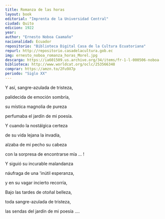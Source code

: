 ```yaml
---
title: Romanza de las horas
layout: book
editorial: "Imprenta de la Universidad Central"
ciudad: Quito
edicion: 1922
year: 
author: "Ernesto Noboa Caamaño"
nacionalidad: Ecuador
repositorio: "Biblioteca Digital Casa de la Cultura Ecuatoriana"
repurl: http://repositorio.casadelacultura.gob.ec
img: ernesto_noboa_romanza_horas_Morel.jpg
descarga: https://ia601509.us.archive.org/34/items/fr-1-l-000506-noboa-romanza/FR1-L-000506-Noboa-Romanza.pdf
biblioteca: http://www.worldcat.org/oclc/253566348
comprar: https://amzn.to/2Fu9X7p
periodo: "Siglo XX"
---
```

 
Y así, sangre-azulada de tristeza,
	
palidecida de emoción sombría,
	
su mística magnolia de pureza
	
perfumaba el jardín de mi poesía.
	
	
Y cuando la nostálgica certeza
	
de su vida lejana la invadía,
	
alzaba de mi pecho su cabeza
	
con la sorpresa de encontrarse mía ... !
	
	
Y siguió su incurable malandanza
	
náufraga de una 'inútil esperanza,
	
y en su vagar incierto recorría,
	
Bajo las tardes de otoñal belleza,
	
toda sangre-azulada de tristeza,
	
las sendas del jardín de mi poesía ....
